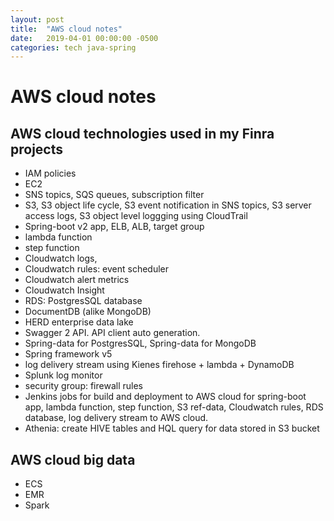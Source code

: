 ```yaml
---
layout: post
title:  "AWS cloud notes"
date:   2019-04-01 00:00:00 -0500
categories: tech java-spring
---
```


# AWS cloud notes #

## AWS cloud technologies used in my Finra projects

- IAM policies
- EC2
- SNS topics, SQS queues, subscription filter
- S3, S3 object life cycle, S3 event notification in SNS topics, S3 server access logs, S3 object level loggging using CloudTrail
- Spring-boot v2 app, ELB, ALB, target group
- lambda function
- step function
- Cloudwatch logs, 
- Cloudwatch rules: event scheduler
- Cloudwatch alert metrics
- Cloudwatch Insight
- RDS: PostgresSQL database
- DocumentDB (alike MongoDB)
- HERD enterprise data lake
- Swagger 2 API. API client auto generation.
- Spring-data for PostgresSQL, Spring-data for MongoDB
- Spring framework v5
- log delivery stream using Kienes firehose + lambda + DynamoDB
- Splunk log monitor
- security group: firewall rules
- Jenkins jobs for build and deployment to AWS cloud for spring-boot app, lambda function, step function, S3 ref-data, Cloudwatch rules, RDS database, log delivery stream to AWS cloud.
- Athenia: create HIVE tables and HQL query for data stored in S3 bucket


## AWS cloud big data

- ECS
- EMR
- Spark

